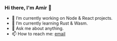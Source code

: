 ### Hi there, I'm Amir 👋

- 🔭 I’m currently working on Node & React projects.
- 🌱 I’m currently learning Rust & Wasm.
- 💬 Ask me about anything.
- 📫 How to reach me: [email](mailto:sadeghi.ah79@gmail.com)


<!--
**sadeqi-ah/sadeqi-ah** is a ✨ _special_ ✨ repository because its `README.md` (this file) appears on your GitHub profile.

Here are some ideas to get you started:

- 🔭 I’m currently working on ...
- 🌱 I’m currently learning ...
- 👯 I’m looking to collaborate on ...
- 🤔 I’m looking for help with ...
- 💬 Ask me about ...
- 📫 How to reach me: ...
- 😄 Pronouns: ...
- ⚡ Fun fact: ...
-->

